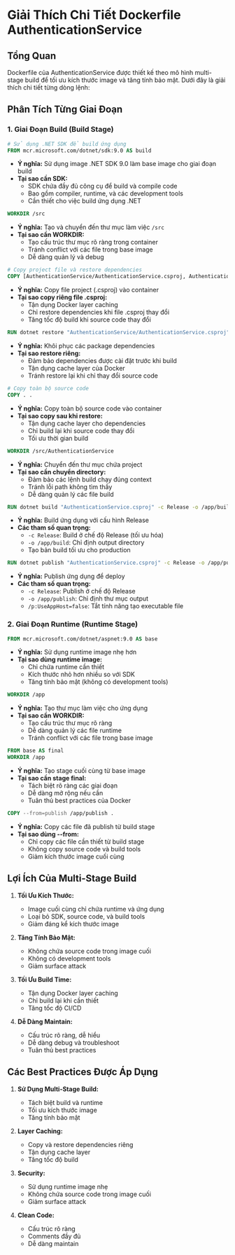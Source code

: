 # Giải Thích Chi Tiết Dockerfile AuthenticationService

## Tổng Quan
Dockerfile của AuthenticationService được thiết kế theo mô hình multi-stage build để tối ưu kích thước image và tăng tính bảo mật. Dưới đây là giải thích chi tiết từng dòng lệnh:

## Phân Tích Từng Giai Đoạn

### 1. Giai Đoạn Build (Build Stage)
```dockerfile
# Sử dụng .NET SDK để build ứng dụng
FROM mcr.microsoft.com/dotnet/sdk:9.0 AS build
```
- **Ý nghĩa:** Sử dụng image .NET SDK 9.0 làm base image cho giai đoạn build
- **Tại sao cần SDK:**
  - SDK chứa đầy đủ công cụ để build và compile code
  - Bao gồm compiler, runtime, và các development tools
  - Cần thiết cho việc build ứng dụng .NET

```dockerfile
WORKDIR /src
```
- **Ý nghĩa:** Tạo và chuyển đến thư mục làm việc `/src`
- **Tại sao cần WORKDIR:**
  - Tạo cấu trúc thư mục rõ ràng trong container
  - Tránh conflict với các file trong base image
  - Dễ dàng quản lý và debug

```dockerfile
# Copy project file và restore dependencies
COPY [AuthenticationService/AuthenticationService.csproj, AuthenticationService/]
```
- **Ý nghĩa:** Copy file project (.csproj) vào container
- **Tại sao copy riêng file .csproj:**
  - Tận dụng Docker layer caching
  - Chỉ restore dependencies khi file .csproj thay đổi
  - Tăng tốc độ build khi source code thay đổi

```dockerfile
RUN dotnet restore "AuthenticationService/AuthenticationService.csproj"
```
- **Ý nghĩa:** Khôi phục các package dependencies
- **Tại sao restore riêng:**
  - Đảm bảo dependencies được cài đặt trước khi build
  - Tận dụng cache layer của Docker
  - Tránh restore lại khi chỉ thay đổi source code

```dockerfile
# Copy toàn bộ source code
COPY . .
```
- **Ý nghĩa:** Copy toàn bộ source code vào container
- **Tại sao copy sau khi restore:**
  - Tận dụng cache layer cho dependencies
  - Chỉ build lại khi source code thay đổi
  - Tối ưu thời gian build

```dockerfile
WORKDIR /src/AuthenticationService
```
- **Ý nghĩa:** Chuyển đến thư mục chứa project
- **Tại sao cần chuyển directory:**
  - Đảm bảo các lệnh build chạy đúng context
  - Tránh lỗi path không tìm thấy
  - Dễ dàng quản lý các file build

```dockerfile
RUN dotnet build "AuthenticationService.csproj" -c Release -o /app/build
```
- **Ý nghĩa:** Build ứng dụng với cấu hình Release
- **Các tham số quan trọng:**
  - `-c Release`: Build ở chế độ Release (tối ưu hóa)
  - `-o /app/build`: Chỉ định output directory
  - Tạo bản build tối ưu cho production

```dockerfile
RUN dotnet publish "AuthenticationService.csproj" -c Release -o /app/publish /p:UseAppHost=false
```
- **Ý nghĩa:** Publish ứng dụng để deploy
- **Các tham số quan trọng:**
  - `-c Release`: Publish ở chế độ Release
  - `-o /app/publish`: Chỉ định thư mục output
  - `/p:UseAppHost=false`: Tắt tính năng tạo executable file

### 2. Giai Đoạn Runtime (Runtime Stage)
```dockerfile
FROM mcr.microsoft.com/dotnet/aspnet:9.0 AS base
```
- **Ý nghĩa:** Sử dụng runtime image nhẹ hơn
- **Tại sao dùng runtime image:**
  - Chỉ chứa runtime cần thiết
  - Kích thước nhỏ hơn nhiều so với SDK
  - Tăng tính bảo mật (không có development tools)

```dockerfile
WORKDIR /app
```
- **Ý nghĩa:** Tạo thư mục làm việc cho ứng dụng
- **Tại sao cần WORKDIR:**
  - Tạo cấu trúc thư mục rõ ràng
  - Dễ dàng quản lý các file runtime
  - Tránh conflict với các file trong base image

```dockerfile
FROM base AS final
WORKDIR /app
```
- **Ý nghĩa:** Tạo stage cuối cùng từ base image
- **Tại sao cần stage final:**
  - Tách biệt rõ ràng các giai đoạn
  - Dễ dàng mở rộng nếu cần
  - Tuân thủ best practices của Docker

```dockerfile
COPY --from=publish /app/publish .
```
- **Ý nghĩa:** Copy các file đã publish từ build stage
- **Tại sao dùng --from:**
  - Chỉ copy các file cần thiết từ build stage
  - Không copy source code và build tools
  - Giảm kích thước image cuối cùng

## Lợi Ích Của Multi-Stage Build

1. **Tối Ưu Kích Thước:**
   - Image cuối cùng chỉ chứa runtime và ứng dụng
   - Loại bỏ SDK, source code, và build tools
   - Giảm đáng kể kích thước image

2. **Tăng Tính Bảo Mật:**
   - Không chứa source code trong image cuối
   - Không có development tools
   - Giảm surface attack

3. **Tối Ưu Build Time:**
   - Tận dụng Docker layer caching
   - Chỉ build lại khi cần thiết
   - Tăng tốc độ CI/CD

4. **Dễ Dàng Maintain:**
   - Cấu trúc rõ ràng, dễ hiểu
   - Dễ dàng debug và troubleshoot
   - Tuân thủ best practices

## Các Best Practices Được Áp Dụng

1. **Sử Dụng Multi-Stage Build:**
   - Tách biệt build và runtime
   - Tối ưu kích thước image
   - Tăng tính bảo mật

2. **Layer Caching:**
   - Copy và restore dependencies riêng
   - Tận dụng cache layer
   - Tăng tốc độ build

3. **Security:**
   - Sử dụng runtime image nhẹ
   - Không chứa source code trong image cuối
   - Giảm surface attack

4. **Clean Code:**
   - Cấu trúc rõ ràng
   - Comments đầy đủ
   - Dễ dàng maintain 